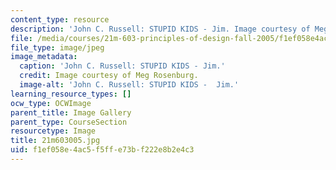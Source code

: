 ```yaml
---
content_type: resource
description: 'John C. Russell: STUPID KIDS - Jim. Image courtesy of Meg Rosenburg.'
file: /media/courses/21m-603-principles-of-design-fall-2005/f1ef058e4ac5f5ffe73bf222e8b2e4c3_21m603005.jpg
file_type: image/jpeg
image_metadata:
  caption: 'John C. Russell: STUPID KIDS - Jim.'
  credit: Image courtesy of Meg Rosenburg.
  image-alt: 'John C. Russell: STUPID KIDS -  Jim.'
learning_resource_types: []
ocw_type: OCWImage
parent_title: Image Gallery
parent_type: CourseSection
resourcetype: Image
title: 21m603005.jpg
uid: f1ef058e-4ac5-f5ff-e73b-f222e8b2e4c3
---
```

